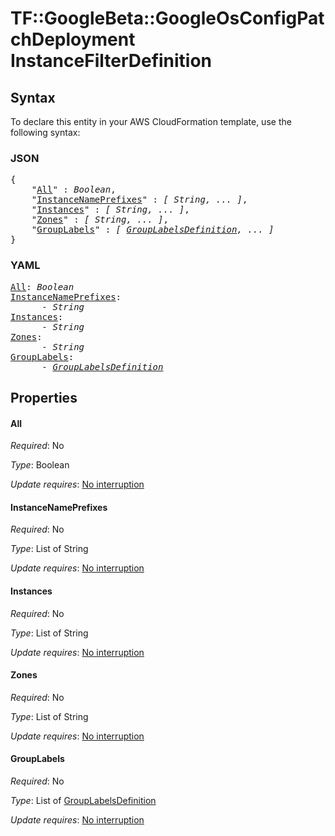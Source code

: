 # TF::GoogleBeta::GoogleOsConfigPatchDeployment InstanceFilterDefinition

## Syntax

To declare this entity in your AWS CloudFormation template, use the following syntax:

### JSON

<pre>
{
    "<a href="#all" title="All">All</a>" : <i>Boolean</i>,
    "<a href="#instancenameprefixes" title="InstanceNamePrefixes">InstanceNamePrefixes</a>" : <i>[ String, ... ]</i>,
    "<a href="#instances" title="Instances">Instances</a>" : <i>[ String, ... ]</i>,
    "<a href="#zones" title="Zones">Zones</a>" : <i>[ String, ... ]</i>,
    "<a href="#grouplabels" title="GroupLabels">GroupLabels</a>" : <i>[ <a href="grouplabelsdefinition.md">GroupLabelsDefinition</a>, ... ]</i>
}
</pre>

### YAML

<pre>
<a href="#all" title="All">All</a>: <i>Boolean</i>
<a href="#instancenameprefixes" title="InstanceNamePrefixes">InstanceNamePrefixes</a>: <i>
      - String</i>
<a href="#instances" title="Instances">Instances</a>: <i>
      - String</i>
<a href="#zones" title="Zones">Zones</a>: <i>
      - String</i>
<a href="#grouplabels" title="GroupLabels">GroupLabels</a>: <i>
      - <a href="grouplabelsdefinition.md">GroupLabelsDefinition</a></i>
</pre>

## Properties

#### All

_Required_: No

_Type_: Boolean

_Update requires_: [No interruption](https://docs.aws.amazon.com/AWSCloudFormation/latest/UserGuide/using-cfn-updating-stacks-update-behaviors.html#update-no-interrupt)

#### InstanceNamePrefixes

_Required_: No

_Type_: List of String

_Update requires_: [No interruption](https://docs.aws.amazon.com/AWSCloudFormation/latest/UserGuide/using-cfn-updating-stacks-update-behaviors.html#update-no-interrupt)

#### Instances

_Required_: No

_Type_: List of String

_Update requires_: [No interruption](https://docs.aws.amazon.com/AWSCloudFormation/latest/UserGuide/using-cfn-updating-stacks-update-behaviors.html#update-no-interrupt)

#### Zones

_Required_: No

_Type_: List of String

_Update requires_: [No interruption](https://docs.aws.amazon.com/AWSCloudFormation/latest/UserGuide/using-cfn-updating-stacks-update-behaviors.html#update-no-interrupt)

#### GroupLabels

_Required_: No

_Type_: List of <a href="grouplabelsdefinition.md">GroupLabelsDefinition</a>

_Update requires_: [No interruption](https://docs.aws.amazon.com/AWSCloudFormation/latest/UserGuide/using-cfn-updating-stacks-update-behaviors.html#update-no-interrupt)

